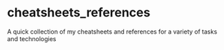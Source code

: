 # cheatsheets_references
A quick collection of my cheatsheets and references for a variety of tasks and technologies
